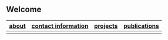 ## Welcome

| [about](https://van-wezel.github.io/personalsite/about.html) | [contact information](https://van-wezel.github.io/personalsite/contact.html) | [projects](https://van-wezel.github.io/personalsite/projects.html) | [publications](https://van-wezel.github.io/personalsite/publications.html) |
| ------ | ------ | ------ | ------ |
|     |
